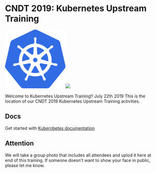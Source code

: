 # CNDT 2019: Kubernetes Upstream Training

<a href="https://github.com/kubernetes/kubernetes"><img src="https://github.com/kubernetes/kubernetes/raw/master/logo/logo.png" width="200"></a><a href="https://cloudnativedays.jp/cndt2019/"><img src="https://cloudnativedays.jp/cndt2019/assets/img/preview/about-sm-1.png" width="200"></a>

Welcome to Kubernetes Upstream Training!!
July 22th 2019 This is the location of our CNDT 2019 Kubernetes Upstream Training activities.

## Docs

Get started with [Kubernbetes documentation](https://github.com/kubernetes/community/tree/master/contributors/guide)

## Attention

We will take a group photo that includes all attendees and uplod it here at end of this training.
If someone doesn't want to show your face in public, please let me know.


